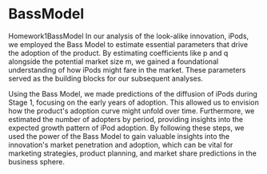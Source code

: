 # BassModel
Homework1BassModel
In our analysis of the look-alike innovation, iPods, we employed the Bass Model to estimate essential parameters that drive the adoption of the product. By estimating coefficients like p and q alongside the potential market size m, we gained a foundational understanding of how iPods might fare in the market. These parameters served as the building blocks for our subsequent analyses.

Using the Bass Model, we made predictions of the diffusion of iPods during Stage 1, focusing on the early years of adoption. This allowed us to envision how the product's adoption curve might unfold over time. Furthermore, we estimated the number of adopters by period, providing insights into the expected growth pattern of iPod adoption. By following these steps, we used the power of the Bass Model to gain valuable insights into the innovation's market penetration and adoption, which can be vital for marketing strategies, product planning, and market share predictions in the business sphere.
